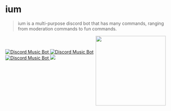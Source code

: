 # ium
>ium is a multi-purpose discord bot that has many commands, ranging from moderation commands to fun commands.
<!DOCTYPE html>
<html>
    <header>
        <img align="right" href="https://ium-bot.github.io/" src="https://ium-bot.github.io/ium.jpg" height="220" width="220">
    </header>
    <a href="https://discordbots.org/bot/421511226015612929" >
  <img src="https://discordbots.org/api/widget/status/421511226015612929.svg" alt="Discord Music Bot" />
</a>
    <a href="https://discordbots.org/bot/421511226015612929" >
  <img src="https://discordbots.org/api/widget/servers/421511226015612929.svg" alt="Discord Music Bot" />
</a>
<a href="https://discordbots.org/bot/421511226015612929" >
  <img src="https://discordbots.org/api/widget/owner/421511226015612929.svg" alt="Discord Music Bot" />
</a>
        <a href="https://discord.gg/Ac8HYtD">
        <img src="https://discordapp.com/api/guilds/330982069239021569/embed.png" />
    </a>
</html>

